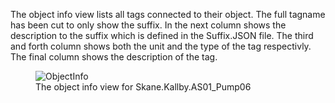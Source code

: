The object info view lists all tags connected to their object. The full tagname has been cut to only show the suffix. In the next column shows the description to the suffix which is defined in the Suffix.JSON file. The third and forth column shows both the unit and the type of the tag respectivly. The final column shows the description of the tag.

<figure>
    <img src="../pics/ObjectInfo.png" 
         alt="ObjectInfo">
    <figcaption>The object info view for Skane.Kallby.AS01_Pump06</figcaption>
</figure>
